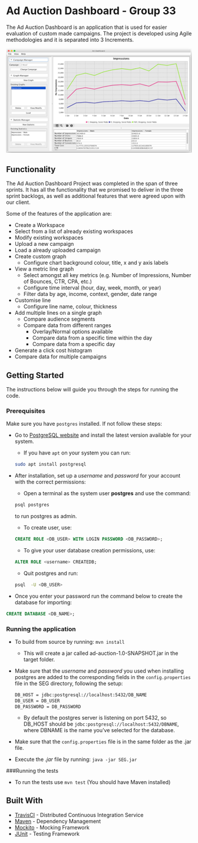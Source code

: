 # Ad Auction Dashboard - Group 33

The Ad Auction Dashboard is an application that is used for easier evaluation of custom made campaigns.
The project is developed using Agile methodologies and it is separated into 3 Increments. 

![Main Application](documents/application/MacOS.png "Application")


## Functionality
The Ad Auction Dashboard Project was completed in the span of three sprints. It has all the functionality that we promised to deliver in the three sprint backlogs,
as well as additional features that were agreed upon with our client.

Some of the features of the application are:
* Create a Workspace
* Select from a list of already existing workspaces
* Modify existing workspaces
* Upload a new campaign 
* Load a already uploaded campaign
* Create custom graph
    * Configure chart background colour, title, x and y axis labels 
* View a metric line graph
    * Select amongst all key metrics (e.g. Number of Impressions, Number of Bounces, CTR, CPA, etc.)
    * Configure time interval (hour, day, week, month, or year)
    * Filter data by age, income, context, gender, date range
* Customise line
    * Configure line name, colour, thickness
* Add multiple lines on a single graph 
    * Compare audience segments
    * Compare data from different ranges 
        * Overlay/Normal options available
        * Compare data from a specific time within the day
        * Compare data from a specific day
* Generate a click cost histogram
* Compare data for multiple campaigns 

## Getting Started
The instructions below will guide you through the steps for running the code.

### Prerequisites
Make sure you have ``postgres`` installed. If not follow these steps:
* Go to [PostgreSQL website](https://www.postgresql.org/download/) and install the latest version available for your system.
    * If you have ``apt`` on your system you can run:
    ```bash
    sudo apt install postgresql
    ```
    
* After installation, set up a *username* and *password* for your account with the correct permissions:
    * Open a terminal as the system user **postgres** and use the command: 
    ``` bash
    psql postgres
    ```
    to run postgres as admin.
    * To create user, use:
    ```SQL
    CREATE ROLE <DB_USER> WITH LOGIN PASSWORD <DB_PASSWORD>;
    ```
    * To give your user database creation permissions, use: 
    ``` SQL
    ALTER ROLE <username> CREATEDB;
    ```
    * Quit postgres and run:
    ``` bash
    psql  -U <DB_USER>
    ```
* Once you enter your password run the command below to create the database for importing:
````SQL
CREATE DATABASE <DB_NAME>;
````

### Running the application

   * To build from source by running: ``mvn install`` 
       * This will create a jar called ad-auction-1.0-SNAPSHOT.jar in the target folder.
   * Make sure that the *username* and *password* you used when installing postgres are added to the corresponding fields in the ``config.properties`` file in the SEG directory, following the setup:
       
        ```
        DB_HOST = jdbc:postgresql://localhost:5432/DB_NAME
        DB_USER = DB_USER
        DB_PASSWORD = DB_PASSWORD
        ```
        
       * By default the postgres server is listening on port 5432, so DB_HOST should be `` jdbc:postgresql://localhost:5432/DBNAME ``, where DBNAME is the name you’ve selected for the database.

   * Make sure that the ``config.properties`` file is in the same folder as the .jar file.
   * Execute the *.jar* file by running: ``java -jar SEG.jar``
   
###Running the tests
   
   * To run the tests use ``mvn test`` (You should have Maven installed)
   
## Built With
* [TravisCI](http://www.dropwizard.io/1.0.2/docs/) - Distributed Continuous Integration Service
* [Maven](https://maven.apache.org/) - Dependency Management
* [Mockito](http://site.mockito.org/) - Mocking Framework
* [JUnit](https://junit.org/junit5/) - Testing Framework

